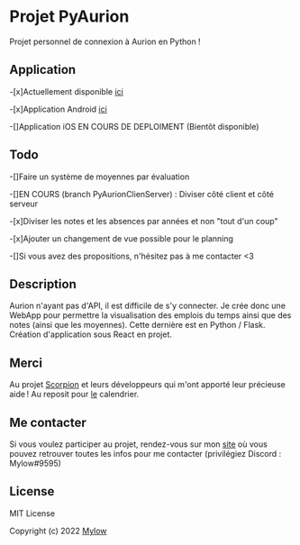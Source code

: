 # Projet PyAurion
Projet personnel de connexion à Aurion en Python !


## Application
-[x]Actuellement disponible [ici](https://mylow.fr/pa)

-[x]Application Android [ici](https://play.google.com/store/apps/details?id=fr.mylow.pyaurion)

-[]Application iOS EN COURS DE DEPLOIMENT (Bientôt disponible)

## Todo
-[]Faire un système de moyennes par évaluation

-[]EN COURS (branch PyAurionClienServer) : Diviser côté client et côté serveur

-[x]Diviser les notes et les absences par années et non "tout d'un coup"

-[x]Ajouter un changement de vue possible pour le planning

-[]Si vous avez des propositions, n'hésitez pas à me contacter <3


## Description
Aurion n'ayant pas d'API, il est difficile de s'y connecter. Je crée donc une WebApp pour permettre la visualisation des emplois du temps ainsi que des notes (ainsi que les moyennes).
Cette dernière est en Python / Flask.
Création d'application sous React en projet.


## Merci
Au projet [Scorpion](https://github.com/LiamAbyss/Scorpion) et leurs développeurs qui m'ont apporté leur précieuse aide !
Au reposit pour [le](https://github.com/kkarimi/flask-fullcalendar) calendrier.

## Me contacter
Si vous voulez participer au projet, rendez-vous sur mon [site](https://mylow.fr) où vous pouvez retrouver toutes les infos pour me contacter (privilégiez Discord : Mylow#9595)

## License
MIT License

Copyright (c) 2022 [Mylow](https://mylow.fr)
